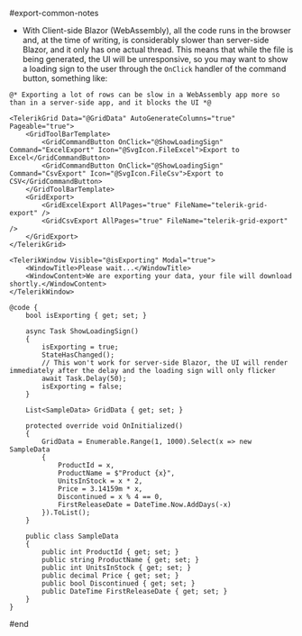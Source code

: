 #export-common-notes





* With Client-side Blazor (WebAssembly), all the code runs in the browser and, at the time of writing, is considerably slower than server-side Blazor, and it only has one actual thread. This means that while the file is being generated, the UI will be unresponsive, so you may want to show a loading sign to the user through the `OnClick` handler of the command button, something like:

````RAZOR.skip-repl Component
@* Exporting a lot of rows can be slow in a WebAssembly app more so than in a server-side app, and it blocks the UI *@
        
<TelerikGrid Data="@GridData" AutoGenerateColumns="true" Pageable="true">
    <GridToolBarTemplate>
        <GridCommandButton OnClick="@ShowLoadingSign" Command="ExcelExport" Icon="@SvgIcon.FileExcel">Export to Excel</GridCommandButton>
        <GridCommandButton OnClick="@ShowLoadingSign" Command="CsvExport" Icon="@SvgIcon.FileCsv">Export to CSV</GridCommandButton>
    </GridToolBarTemplate>
    <GridExport>
        <GridExcelExport AllPages="true" FileName="telerik-grid-export" />
        <GridCsvExport AllPages="true" FileName="telerik-grid-export" />
    </GridExport>
</TelerikGrid>
        
<TelerikWindow Visible="@isExporting" Modal="true">
    <WindowTitle>Please wait...</WindowTitle>
    <WindowContent>We are exporting your data, your file will download shortly.</WindowContent>
</TelerikWindow>
        
@code {
    bool isExporting { get; set; }
        
    async Task ShowLoadingSign()
    {
        isExporting = true;
        StateHasChanged();
        // This won't work for server-side Blazor, the UI will render immediately after the delay and the loading sign will only flicker
        await Task.Delay(50);
        isExporting = false;
    }
        
    List<SampleData> GridData { get; set; }
        
    protected override void OnInitialized()
    {
        GridData = Enumerable.Range(1, 1000).Select(x => new SampleData
        {
            ProductId = x,
            ProductName = $"Product {x}",
            UnitsInStock = x * 2,
            Price = 3.14159m * x,
            Discontinued = x % 4 == 0,
            FirstReleaseDate = DateTime.Now.AddDays(-x)
        }).ToList();
    }
        
    public class SampleData
    {
        public int ProductId { get; set; }
        public string ProductName { get; set; }
        public int UnitsInStock { get; set; }
        public decimal Price { get; set; }
        public bool Discontinued { get; set; }
        public DateTime FirstReleaseDate { get; set; }
    }
}
````
#end
 